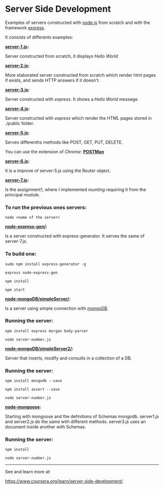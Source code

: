 # Server Side Development

Examples of servers constructed with [node.js](www.nodejs.org) from scratch and with
the framework [express](http://expressjs.com/).

It consists of differents examples:

**[server-1.js](https://github.com/carolinajimenez26/Server-side-development/blob/master/server-1.js):**

Server constructed from scratch, it displays _Hello World_

**[server-2.js](https://github.com/carolinajimenez26/Server-side-development/blob/master/server-2.js):**

More elaborated server constructed from scratch which render html pages if exists, and
sends HTTP answers if it doesn't.

**[server-3.js](https://github.com/carolinajimenez26/Server-side-development/blob/master/server-3.js):**

Server constructed with _express_. It shows a _Hello World_ messege.

**[server-4.js](https://github.com/carolinajimenez26/Server-side-development/blob/master/server-4.js):**

Server constructed with _express_ which render the HTML pages stored in ./public
folder.

**[server-5.js](https://github.com/carolinajimenez26/Server-side-development/blob/master/server-5.js):**

Serves differenths methods like POST, GET, PUT, DELETE.

You can use the extension of _Chrome_: [__POSTMan__](https://chrome.google.com/webstore/detail/postman/fhbjgbiflinjbdggehcddcbncdddomop)

**[server-6.js](https://github.com/carolinajimenez26/Server-side-development/blob/master/server-6.js):**

It is a improve of server-5.js using the Router object.

**[server-7.js](https://github.com/carolinajimenez26/Server-side-development/blob/master/server-7.js):**

Is the assignment1, where I implemented _rounting_ requiring it from the principal module.

### To run the previous ones servers:

```
node <name of the server>
```

**[node-express-gen/](https://github.com/carolinajimenez26/Server-side-development/tree/master/node-express-gen):**

Is a server constructed with express-generator. It serves the same of server-7.js.

### To build one:

```
sudo npm install express-generator -g

express node-express-gen

npm install

npm start
```

**[node-mongoDB/simpleServer/](https://github.com/carolinajimenez26/Server-side-development/tree/master/node-mongoDB/simpleServer):**

  Is a server using simple connection with [mongoDB](https://www.mongodb.com/).

### Running the server:

```
npm install express morgan body-parser

node server-number.js
```

**[node-mongoDB/simpleServer2/](https://github.com/carolinajimenez26/Server-side-development/tree/master/node-mongoDB/simpleServer2):**

  Server that inserts, modify and consults in a collection of a DB.

### Running the server:

```
npm install mongodb --save

npm install assert --save

node server-number.js

```

**[node-mongoose](https://github.com/carolinajimenez26/Server-side-development/tree/master/node-mongoose):**

  Starting with mongoose and the definitions of Schemas mongodb.
  server1.js and server2.js do the same with different methods.
  server3.js uses an document inside another with Schemas.

### Running the server:

```
npm install

node server-number.js

```
______________________________________________________

See and learn more at:

https://www.coursera.org/learn/server-side-development/
